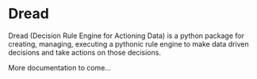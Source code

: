 # Dread
Dread (Decision Rule Engine for Actioning Data) is a python package for creating, managing, executing a pythonic rule engine to make data driven decisions and take actions on those decisions.

More documentation to come...
